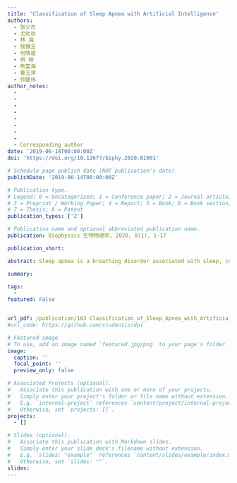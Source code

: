 ```yaml
---
title: 'Classification of Sleep Apnea with Artificial Intelligence'
authors:
  - 张少杰
  - 尤欢欢
  - 林 海
  - 钱镶玉
  - 何情祖
  - 胡 桓
  - 熊富海
  - 曹玉萍
  - 帅建伟
author_notes:
  - 
  - 
  - 
  - 
  - 
  - 
  - 
  - 
  - Corresponding author
date: '2019-06-14T00:00:00Z'
doi: 'https://doi.org/10.12677/biphy.2020.81001'

# Schedule page publish date (NOT publication's date).
publishDate: '2019-06-14T00:00:00Z'

# Publication type.
# Legend: 0 = Uncategorized; 1 = Conference paper; 2 = Journal article;
# 3 = Preprint / Working Paper; 4 = Report; 5 = Book; 6 = Book section;
# 7 = Thesis; 8 = Patent
publication_types: ['2']

# Publication name and optional abbreviated publication name.
publication: Biophysics 生物物理学, 2020, 8(1), 1-17

publication_short: 

abstract: Sleep apnea is a breathing disorder associated with sleep, commonly known as sleep apnea syndrome, which affects about 4% of the general population. It requires professionals to manually analyze the patients’ sleep polysomnography recorded in the hospital to diagnose sleep apnea, which is a time-consuming and labor-consuming process. Thus, it is important to develop methods to automatically classify sleep apnea. This paper introduces a variety of artificial intelligence classification methods of sleep apnea, including classification based on statistical rules and classification based on deep learning, and the analysis data can be single channel physiological data and multi-channel sleep data. We compare the classification results of different methods, and point out that the multi task analyses with deep learning algorithms on multi-channel data should be the mainstream of sleep apnea classification in the future

summary: 

tags:
  - 
featured: False


url_pdf: /publication/163 Classification_of_Sleep_Apnea_with_Artificial_Inte/163 Classification_of_Sleep_Apnea_with_Artificial_Inte.pdf
#url_code: https://github.com/studentiz/dpi

# Featured image
# To use, add an image named `featured.jpg/png` to your page's folder.
image:
  caption: ''
  focal_point: ''
  preview_only: false

# Associated Projects (optional).
#   Associate this publication with one or more of your projects.
#   Simply enter your project's folder or file name without extension.
#   E.g. `internal-project` references `content/project/internal-project/index.md`.
#   Otherwise, set `projects: []`.
projects:
  - []

# Slides (optional).
#   Associate this publication with Markdown slides.
#   Simply enter your slide deck's filename without extension.
#   E.g. `slides: "example"` references `content/slides/example/index.md`.
#   Otherwise, set `slides: ""`.
slides:
---
```




